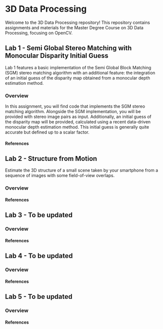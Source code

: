# 3D Data Processing
Welcome to the 3D Data Processing repository! This repository contains assignments and materials for the Master Degree Course on 3D Data Processing, focusing on OpenCV.
 
## Lab 1 - Semi Global Stereo Matching with Monocular Disparity Initial Guess

Lab 1 features a basic implementation of the Semi Global Block Matching (SGM) stereo matching algorithm with an additional feature: the integration of an initial guess of the disparity map obtained from a monocular depth estimation method.

### Overview

In this assignment, you will find code that implements the SGM stereo matching algorithm. Alongside the SGM implementation, you will be provided with stereo image pairs as input. Additionally, an initial guess of the disparity map will be provided, calculated using a recent data-driven monocular depth estimation method. This initial guess is generally quite accurate but defined up to a scalar factor.

#### References


## Lab 2 -  Structure from Motion
Estimate the 3D structure of a small scene taken by your smartphone from a sequence of images with some field-of-view overlaps.


### Overview

#### References

## Lab 3 - To be updated

### Overview

#### References

## Lab 4 - To be updated

### Overview

#### References

## Lab 5 - To be updated

### Overview

#### References





























